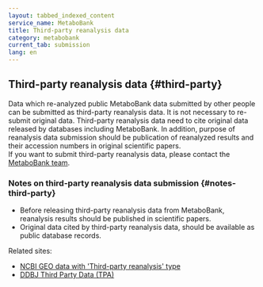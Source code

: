 ```yaml
---
layout: tabbed_indexed_content
service_name: MetaboBank
title: Third-party reanalysis data
category: metabobank
current_tab: submission
lang: en
---
```


## Third-party reanalysis data {#third-party}

Data which re-analyzed public MetaboBank data submitted by other people can be submitted as third-party reanalysis data. It is not necessary to re-submit original data. Third-party reanalysis data need to cite original data released by databases including MetaboBank. 
In addition, purpose of reanalysis data submission should be publication of reanalyzed results and their accession numbers in original scientific papers.  
If you want to submit third-party reanalysis data, please contact the [MetaboBank team](/contact-ddbj-e.html).

### Notes on third-party reanalysis data submission {#notes-third-party}

- Before releasing third-party reanalysis data from MetaboBank, reanalysis results should be published in scientific papers.
- Original data cited by third-party reanalysis data, should be available as public database records.

Related sites:
* [NCBI GEO data with 'Third-party reanalysis' type](https://www.ncbi.nlm.nih.gov/geo/browse/?view=series&search=Third-party%20reanalysis&type=27&zsort=date&display=20)
* [DDBJ Third Party Data (TPA)](/ddbj/tpa-e.html)
